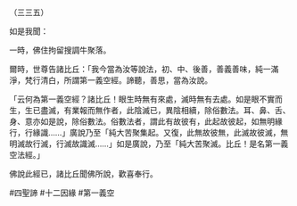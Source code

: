 （三三五）

如是我聞：

一時，佛住拘留搜調牛聚落。

爾時，世尊告諸比丘：「我今當為汝等說法，初、中、後善，善義善味，純一滿淨，梵行清白，所謂第一義空經。諦聽，善思，當為汝說。

「云何為第一義空經？諸比丘！眼生時無有來處，滅時無有去處。如是眼不實而生，生已盡滅，有業報而無作者，此陰滅已，異陰相續，除俗數法。耳、鼻、舌、身、意亦如是說，除俗數法。俗數法者，謂此有故彼有，此起故彼起，如無明緣行，行緣識……」廣說乃至「純大苦聚集起。又復，此無故彼無，此滅故彼滅，無明滅故行滅，行滅故識滅……」如是廣說，乃至「純大苦聚滅。比丘！是名第一義空法經。」

佛說此經已，諸比丘聞佛所說，歡喜奉行。


#四聖諦
#十二因緣
#第一義空
